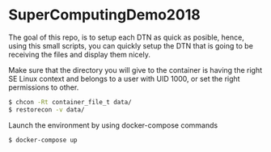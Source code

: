 # SuperComputingDemo2018

The goal of this repo, is to setup each DTN as quick as posible, hence, using this small scripts, you can quickly setup the DTN that is going to be receiving the files and display them nicely.

Make sure that the directory you will give to the container is having the right SE Linux context and belongs to a user with UID 1000, or set the right permissions to other.

```bash
$ chcon -Rt container_file_t data/
$ restorecon -v data/
```

Launch the environment by using docker-compose commands

```bash
$ docker-compose up 
```

